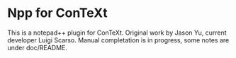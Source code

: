 # Npp for ConTeXt

This is a notepad++ plugin for ConTeXt. 
Original work by Jason Yu, current developer Luigi Scarso.
Manual completation is in progress, some notes are under doc/README.